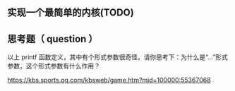 ## 实现一个最简单的内核(TODO)

## 思考题（ question ）

以上 printf 函数定义，其中有个形式参数很奇怪，请你思考下：为什么是“…”形式参数，这个形式参数有什么作用？


https://kbs.sports.qq.com/kbsweb/game.htm?mid=100000:55367068